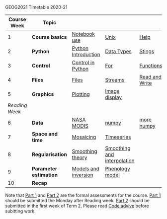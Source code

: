 GEOG2021 Timetable 2020-21


| Course Week	|  Topic	|  |  | 	| || Assessment |
|-	|-	|-	|-	|-	|-	|-	|- |
|  1	|  **Course basics**	|  [Notebook use](001_Notebook_use.ipynb)	|  [Unix](002_Unix.ipynb)	|  [Help](003_Help.ipynb)	| [Accounts](004_Accounts.ipynb) | [Packages](005_Packages.ipynb)| 
|  2	|  **Python** 	| [Python Introduction](010_Python_Introduction.ipynb)	| [Data Types](011_Python_data_types.ipynb) 	|  [Stings](012_Python_strings.ipynb)	| [String methods](013_Python_string_methods.ipynb) | [Groups](014_Python_groups.ipynb) |[Lists and dictionaries](A01_Groups.ipynb)|
|  3	|  **Control**	| [Control in Python](015_Python_control.ipynb) 	| [For](016_Python_for.ipynb) 	| [Functions](017_Functions.ipynb) 	| [Scripts](018_Running_Python.ipynb) | | [Python script](A02_Script.ipynb)|
|  4	| **Files** 	|  [Files](020_Python_files.ipynb)	|  	[Streams](021_Streams.ipynb)| [Read and Write](022_Read_write_files.ipynb) 	|
|  5	| **Graphics** 	|  [Plotting](023_Plotting.ipynb)	|  [Image display](024_Image_display.ipynb)	|  	| | |[Part 1](A04_Part1.ipynb) [Code advive](A03_Part1_code.ipynb)|
|  *Reading Week*	|  	|  	|  	|  	|
|  6	|**Data** 	|  [NASA MODIS](030_NASA_MODIS_Earthdata.ipynb)	|  [numpy](031_Numpy.ipynb)	|  [more numpy](032_More_numpy.ipynb)	| || [Numpy exercise](A04_Numpy.ipynb)|
|  7	|  **Space and time**	| [Mosaicing](040_GDAL_mosaicing_and_masking.ipynb) 	|  [Timeseries](041_GDAL_timeseries.ipynb)	|  	|
|  8	| **Regularisation** 	|  [Smoothing theory](042_Weighted_smoothing_and_interpolation.ipynb)	| [Smoothing and interpolation](043_Weighted_interpolation.ipynb) 	|  	| |  |[LAI](A05_LAI.ipynb)|
|  9	|  **Parameter estimation**	| [Models and inversion](050_Models.ipynb) 	|   [Phenology model](051_Phenology_model.ipynb) 	|  	|
|  10	|  **Recap**	|  	|  	|  	|| | [Part 2](A06_Part2.ipynb)|


Note that [Part 1](A03_Part1.ipynb) and [Part 2](A06_Part2.ipynb) are the formal assessments for the course. [Part 1](A03_Part1.ipynb) should be submitted the Monday after Reading week. [Part 2](A06_Part2.ipynb) should be submitted in the first week of Term 2. Please read [Code advive](A03_Part1_code.ipynb) before subitting work.
